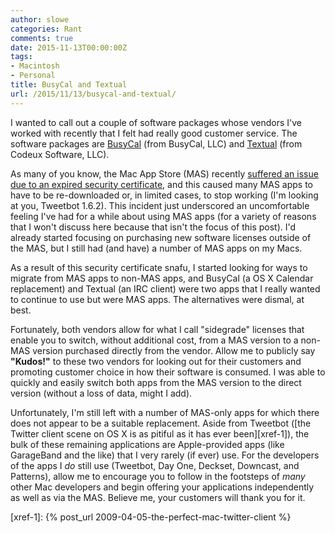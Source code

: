 ```yaml
---
author: slowe
categories: Rant
comments: true
date: 2015-11-13T00:00:00Z
tags:
- Macintosh
- Personal
title: BusyCal and Textual
url: /2015/11/13/busycal-and-textual/
---
```


I wanted to call out a couple of software packages whose vendors I've worked with recently that I felt had really good customer service. The software packages are [BusyCal][link-1] (from BusyCal, LLC) and [Textual][link-2] (from Codeux Software, LLC).

As many of you know, the Mac App Store (MAS) recently [suffered an issue due to an expired security certificate][link-3], and this caused many MAS apps to have to be re-downloaded or, in limited cases, to stop working (I'm looking at you, Tweetbot 1.6.2). This incident just underscored an uncomfortable feeling I've had for a while about using MAS apps (for a variety of reasons that I won't discuss here because that isn't the focus of this post). I'd already started focusing on purchasing new software licenses outside of the MAS, but I still had (and have) a number of MAS apps on my Macs.

As a result of this security certificate snafu, I started looking for ways to migrate from MAS apps to non-MAS apps, and BusyCal (a OS X Calendar replacement) and Textual (an IRC client) were two apps that I really wanted to continue to use but were MAS apps. The alternatives were dismal, at best.

Fortunately, both vendors allow for what I call "sidegrade" licenses that enable you to switch, without additional cost, from a MAS version to a non-MAS version purchased directly from the vendor. Allow me to publicly say **"Kudos!"** to these two vendors for looking out for their customers and promoting customer choice in how their software is consumed. I was able to quickly and easily switch both apps from the MAS version to the direct version (without a loss of data, might I add).

Unfortunately, I'm still left with a number of MAS-only apps for which there does not appear to be a suitable replacement. Aside from Tweetbot ([the Twitter client scene on OS X is as pitiful as it has ever been][xref-1]), the bulk of these remaining applications are Apple-provided apps (like GarageBand and the like) that I very rarely (if ever) use. For the developers of the apps I _do_ still use (Tweetbot, Day One, Deckset, Downcast, and Patterns), allow me to encourage you to follow in the footsteps of _many_ other Mac developers and begin offering your applications independently as well as via the MAS. Believe me, your customers will thank you for it.



[link-1]: http://www.busymac.com/busycal/index.html
[link-2]: https://www.codeux.com/textual/
[link-3]: http://www.macrumors.com/2015/11/12/mac-app-store-apps-damaged-expired-receipts-issue/
[xref-1]: {% post_url 2009-04-05-the-perfect-mac-twitter-client %}
